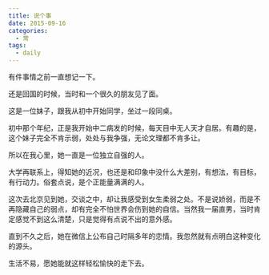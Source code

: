 ```yaml
---
title: 说个事
date: 2015-09-16
categories:
  - 常
tags:
  - daily
---
```


有件事情之前一直想记一下。

还是回国的时候，当时和一个很久的朋友见了面。

这是一位妹子，跟我从初中开始同学，坐过一段同桌。

初中那个年纪，正是我开始中二病发的时候，每天目中无人天才自居。有趣的是，这个妹子完全不肯示弱，处处与我争强，无论文理都不肯多让。

所以在我心里，她一直是一位独立自强的人。

大学再联系上，得知她的近况，也还是和印象中没什么大差别，有想法，有目标，有行动力。俗套点说，是个正能量满满的人。

这次去北京见到她，交谈之中，却让我感受到女生柔弱之处。不是说娇弱，而是不再隐藏自己的弱点，却有完全不怕世界会伤到她的自信。当然我一届直男，当时肯定感觉不到这么清楚，只是觉得有点说不出的意外感。

直到不久之后，她在微信上公布自己时隔多年的恋情。我忽然就有点明白这种变化的源头。

生活不易，愿她能就这样轻松愉快的走下去。

